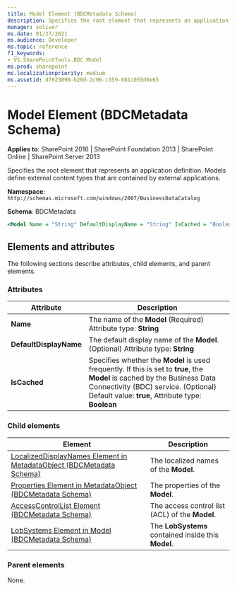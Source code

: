 ```yaml
---
title: Model Element (BDCMetadata Schema)
description: Specifies the root element that represents an application definition. Models define external content types that are contained by external applications.
manager: soliver
ms.date: 01/27/2021
ms.audience: Developer
ms.topic: reference
f1_keywords:
- VS.SharePointTools.BDC.Model
ms.prod: sharepoint
ms.localizationpriority: medium
ms.assetid: d7823090-b20d-2c96-c359-081c055d0e65
---
```

# Model Element (BDCMetadata Schema)

**Applies to**: SharePoint 2016 | SharePoint Foundation 2013 | SharePoint Online | SharePoint Server 2013

Specifies the root element that represents an application definition. Models define external content types that are contained by external applications.

**Namespace**: `http://schemas.microsoft.com/windows/2007/BusinessDataCatalog`

**Schema**: BDCMetadata

```XML
<Model Name = "String" DefaultDisplayName = "String" IsCached = "Boolean"> </Model>
```

## Elements and attributes

The following sections describe attributes, child elements, and parent elements.

### Attributes

|       Attribute        |                                                                                                       Description                                                                                                        |
| ---------------------- | ------------------------------------------------------------------------------------------------------------------------------------------------------------------------------------------------------------------------ |
| **Name**               | The name of the **Model** (Required) Attribute type: **String**                                                                                                                                                          |
| **DefaultDisplayName** | The default display name of the **Model**. (Optional) Attribute type: **String**                                                                                                                                         |
| **IsCached**           | Specifies whether the **Model** is used frequently. If this is set to **true**, the **Model** is cached by the Business Data Connectivity (BDC) service. (Optional) Default value: **true**, Attribute type: **Boolean** |

### Child elements

|                                                                    Element                                                                    |                     Description                     |
| --------------------------------------------------------------------------------------------------------------------------------------------- | --------------------------------------------------- |
| [LocalizedDisplayNames Element in MetadataObject (BDCMetadata Schema)](localizeddisplaynames-element-in-metadataobject-bdcmetadata-schema.md) | The localized names of the **Model**.               |
| [Properties Element in MetadataObject (BDCMetadata Schema)](properties-element-in-metadataobject-bdcmetadata-schema.md)                       | The properties of the **Model**.                    |
| [AccessControlList Element (BDCMetadata Schema)](accesscontrollist-element-bdcmetadata-schema.md)                                             | The access control list (ACL) of the **Model**.     |
| [LobSystems Element in Model (BDCMetadata Schema)](lobsystems-element-in-model-bdcmetadata-schema.md)                                         | The **LobSystems** contained inside this **Model**. |

### Parent elements

None.
